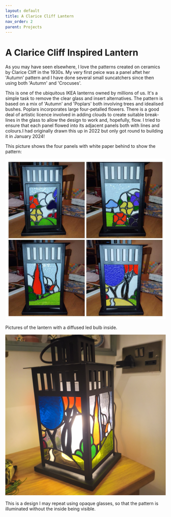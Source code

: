 ```yaml
---
layout: default
title: A Clarice Cliff Lantern
nav_order: 2
parent: Projects
---
```


# A Clarice Cliff Inspired Lantern

As you may have seen elsewhere, I love the patterns created on ceramics by Clarice Cliff in the 1930s. My very first peice was a panel aftet her 'Autumn' pattern and I have done several small suncatchers since then using both 'Autumn' and 'Crocuses'. 

This is one of the ubiquitous IKEA lanterns owned by millions of us. It's a simple task to remove the clear glass and insert alternatives.
The pattern is based on a mix of 'Autumn' and 'Poplars' both involving trees and idealised bushes. Poplars incorporates large four-petalled flowers. There is a good deal of artistic licence involved in adding clouds to create suitable break-lines in the glass to allow the design to work and, hopefully, flow. I tried to ensure that each panel flowed into its adjacent panels both with lines and colours.I had originally drawn this up in 2022 but only got round to building it in January 2024!

This picture shows the four panels with white paper behind to show the pattern:

![Lantern](/images/lantern1.jpg)

Pictures of the lantern with a diffused led bulb inside.

![Lantern](/images/lantern2.jpg)

This is a design I may repeat using opaque glasses, so that the pattern is illuminated without the inside being visible.
